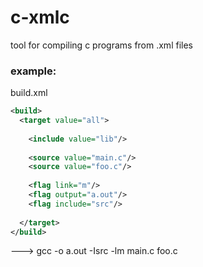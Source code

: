 # c-xmlc
tool for compiling c programs from .xml files

### example: 
build.xml
```xml
<build>
  <target value="all">
  
    <include value="lib"/>
  
    <source value="main.c"/>
    <source value="foo.c"/>
  
    <flag link="m"/>
    <flag output="a.out"/>
    <flag include="src"/>
  
  </target>
</build>
```

---> gcc -o a.out -Isrc -lm main.c foo.c
